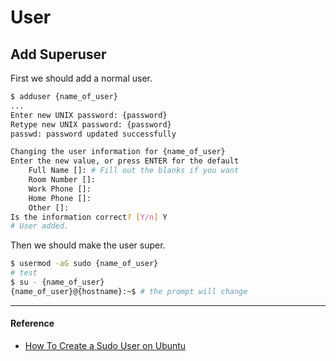 # User

## Add Superuser

First we should add a normal user.

```bash
$ adduser {name_of_user}
...
Enter new UNIX password: {password}
Retype new UNIX password: {password}
passwd: password updated successfully

Changing the user information for {name_of_user}
Enter the new value, or press ENTER for the default
	Full Name []: # Fill out the blanks if you want
	Room Number []:
	Work Phone []:
	Home Phone []:
	Other []:
Is the information correct? [Y/n] Y
# User added.
```

Then we should make the user super.

```bash
$ usermod -aG sudo {name_of_user}
# test
$ su - {name_of_user}
{name_of_user}@{hostname}:~$ # the prompt will change
```

---

#### Reference

- [How To Create a Sudo User on Ubuntu](https://www.digitalocean.com/community/tutorials/how-to-create-a-sudo-user-on-ubuntu-quickstart)